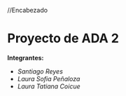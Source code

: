 //Encabezado
# **Proyecto de ADA 2**

**Integrantes:**
- *Santiago Reyes*
- *Laura Sofia Peñaloza*
- *Laura Tatiana Coicue*
